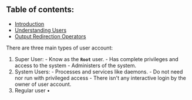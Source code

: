 ## **Table of contents**:
  - [Introduction](#introduction)
  - [Understanding Users](#understanding-users)
  - [Output Redirection Operators](#output-redirection)




There are three main types of user account: 
  1. Super User: 
    - Know as the **`Root`** user.
    - Has complete privileges and access to the system
    - Administers of the system.
  2. System Users:
    - Processes and services like daemons.
    - Do not need nor run with privileged access
    - There isn't any interactive login by the owner of user account.
  3. Regular user
•